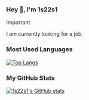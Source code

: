 ### Hey 🫧, I'm 1s22s1

> [!IMPORTANT]
> I am currently looking for a job.

### Most Used Languages

[![Top Langs](https://github-readme-stats.vercel.app/api/top-langs/?username=1s22s1)](https://github.com/mo-ri-regen/github-readme-stats)

### My GitHub Stats

[![1s22s1's GitHub stats](https://github-readme-stats.vercel.app/api?username=1s22s1)](https://github.com/anuraghazra/github-readme-stats)
